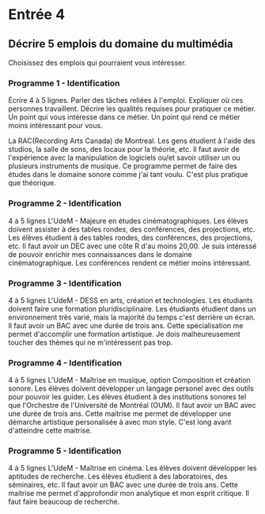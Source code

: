 # Entrée 4
## Décrire 5 emplois du domaine du multimédia
Choisissez des emplois qui pourraient vous intéresser. 

### Programme 1 - Identification
Écrire 4 à 5 lignes. Parler des tâches reliées à l'emploi. Expliquer où ces personnes travaillent. Décrire les qualités requises pour pratiquer ce métier. Un point qui vous intéresse dans ce métier. Un point qui rend ce métier moins intéressant pour vous.  

La RAC(Recording Arts Canada) de Montreal. Les gens étudient à l'aide des studios, la salle de sons, des locaux pour la théorie, etc. Il faut avoir de l'expérience avec la manipulation de logiciels ou/et savoir utiliser un ou plusieurs instruments de musique. Ce programme permet de faire des études dans le domaine sonore comme j'ai tant voulu. C'est plus pratique que théorique.


### Programme 2 - Identification
4 à 5 lignes
L'UdeM - Majeure en études cinématographiques. Les élèves doivent assister à des tables rondes, des conférences, des projections, etc. Les élèves étudient à des tables rondes, des conférences, des projections, etc. Il faut avoir un DEC avec une côte R d'au moins 20,00. Je suis intéressé de pouvoir enrichir mes connaissances dans le domaine cinématographique. Les conférences rendent ce métier moins intéressant.


### Programme 3 - Identification
4 à 5 lignes 
L'UdeM - DESS en arts, création et technologies. Les étudiants doivent faire une formation pluridisciplinaire. Les étudiants étudient dans un environnement très varié, mais la majorité du temps c'est derrière un écran. Il faut avoir un BAC avec une durée de trois ans. Cette spécialisation me permet d'accomplir une formation artistique. Je dois malheureusement toucher des thèmes qui ne m'intéressent pas trop.


### Programme 4 - Identification
4 à 5 lignes
L'UdeM - Maîtrise en musique, option Composition et création sonore. Les élèves doivent développer un langage personel avec des outils pour pouvoir les guider. Les élèves étudient à des institutions sonores tel que l'Orchestre de l'Université de Montréal (OUM). Il faut avoir un BAC avec une durée de trois ans. Cette maitrise me permet de développer une démarche artistique personalisée à avec mon style. C'est long avant d'atteindre cette maitrise.



### Programme 5 - Identification
4 à 5 lignes
L'UdeM - Maîtrise en cinéma. Les élèves doivent développer les aptitudes de recherche. Les élèves étudient à des laboratoires, des séminaires, etc. Il faut avoir un BAC avec une durée de trois ans. Cette maitrise me permet d'approfondir mon analytique et mon esprit critique. Il faut faire beaucoup de recherche.




